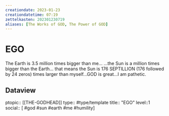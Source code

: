 ```yaml
---
creationdate: 2023-01-23
creationdatetime: 07:19
zettelkasten: 202301230719
aliases: [The Works of GOD, The Power of GOD]
---
```

# EGO
The Earth is 3.5 million times bigger than me...
...the Sun is a million times bigger than the Earth...
that means the Sun is 176 SEPTILLION (176 followed by 24 zeros) times larger than myself...GOD is great...I am pathetic.

## Dataview
ptopic:: [[THE-GODHEAD]]
type:: #type/template
title:: "EGO"
level::1
social:: [ #god #sun #earth #me #humility]